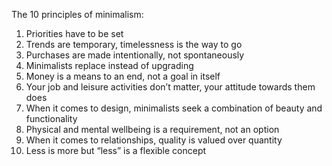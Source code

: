 

The 10 principles of minimalism:

1. Priorities have to be set
2. Trends are temporary, timelessness is the way to go
3. Purchases are made intentionally, not spontaneously
4. Minimalists replace instead of upgrading
5. Money is a means to an end, not a goal in itself
6. Your job and leisure activities don’t matter, your attitude towards them does
7. When it comes to design, minimalists seek a combination of beauty and functionality
8. Physical and mental wellbeing is a requirement, not an option
9. When it comes to relationships, quality is valued over quantity
10. Less is more but “less” is a flexible concept

